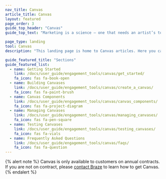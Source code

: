 ```yaml
---
nav_title: Canvas
article_title: Canvas
layout: featured
page_order: 3
guide_top_header: "Canvas"
guide_top_text: "Marketing is a science — one that needs an artist’s touch and specialized tools. With Canvas, you can mix rigor and artistry to create meaningful, relevant, and personal experiences for each customer. <br> <br> Canvas is a single unified interface where marketers can set up campaigns with multiple messages and steps to form a cohesive journey and then compare and optimize those experiences using comprehensive analytics for the full user experience. <br> <br> The articles below will walk you through setting up a Canvas and up-level your strategies as you build customer experiences. You can also check out our <a href='http://lab.braze.com/canvas-course'>Canvas LAB course</a>!"

page_type: landing
tool: Canvas
description: "This landing page is home to Canvas articles. Here you can find resources to create, personalize, and test a Canvas."

guide_featured_title: "Sections"
guide_featured_list:
  - name: Getting Started
    link: /docs/user_guide/engagement_tools/canvas/get_started/
    fa_icon: fas fa-book-open
  - name: Building Canvases
    link: /docs/user_guide/engagement_tools/canvas/create_a_canvas/
    fa_icon: fas fa-paint-brush
  - name: Canvas Components
    link: /docs/user_guide/engagement_tools/canvas/canvas_components/
    fa_icon: fas fa-project-diagram 
  - name: Managing Canvases
    link: /docs/user_guide/engagement_tools/canvas/managing_canvases/
    fa_icon: fas fa-pen-square
  - name: Testing Canvases
    link: /docs/user_guide/engagement_tools/canvas/testing_canvases/
    fa_icon: fas fa-vials
  - name: Frequently Asked Questions
    link: /docs/user_guide/engagement_tools/canvas/faqs/
    fa_icon: fas fa-question
---
```


{% alert note %}
Canvas is only available to customers on annual contracts. If you are not on contract, please [contact Braze](https://www.braze.com/contact/) to learn how to get Canvas.
{% endalert %}

<br>
